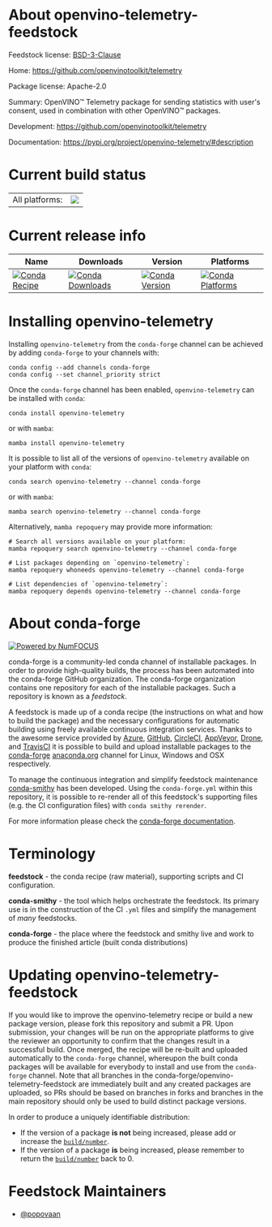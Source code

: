 About openvino-telemetry-feedstock
==================================

Feedstock license: [BSD-3-Clause](https://github.com/conda-forge/openvino-telemetry-feedstock/blob/main/LICENSE.txt)

Home: https://github.com/openvinotoolkit/telemetry

Package license: Apache-2.0

Summary: OpenVINO™ Telemetry package for sending statistics with user's consent, used in combination with other OpenVINO™ packages.

Development: https://github.com/openvinotoolkit/telemetry

Documentation: https://pypi.org/project/openvino-telemetry/#description

Current build status
====================


<table><tr><td>All platforms:</td>
    <td>
      <a href="https://dev.azure.com/conda-forge/feedstock-builds/_build/latest?definitionId=20042&branchName=main">
        <img src="https://dev.azure.com/conda-forge/feedstock-builds/_apis/build/status/openvino-telemetry-feedstock?branchName=main">
      </a>
    </td>
  </tr>
</table>

Current release info
====================

| Name | Downloads | Version | Platforms |
| --- | --- | --- | --- |
| [![Conda Recipe](https://img.shields.io/badge/recipe-openvino--telemetry-green.svg)](https://anaconda.org/conda-forge/openvino-telemetry) | [![Conda Downloads](https://img.shields.io/conda/dn/conda-forge/openvino-telemetry.svg)](https://anaconda.org/conda-forge/openvino-telemetry) | [![Conda Version](https://img.shields.io/conda/vn/conda-forge/openvino-telemetry.svg)](https://anaconda.org/conda-forge/openvino-telemetry) | [![Conda Platforms](https://img.shields.io/conda/pn/conda-forge/openvino-telemetry.svg)](https://anaconda.org/conda-forge/openvino-telemetry) |

Installing openvino-telemetry
=============================

Installing `openvino-telemetry` from the `conda-forge` channel can be achieved by adding `conda-forge` to your channels with:

```
conda config --add channels conda-forge
conda config --set channel_priority strict
```

Once the `conda-forge` channel has been enabled, `openvino-telemetry` can be installed with `conda`:

```
conda install openvino-telemetry
```

or with `mamba`:

```
mamba install openvino-telemetry
```

It is possible to list all of the versions of `openvino-telemetry` available on your platform with `conda`:

```
conda search openvino-telemetry --channel conda-forge
```

or with `mamba`:

```
mamba search openvino-telemetry --channel conda-forge
```

Alternatively, `mamba repoquery` may provide more information:

```
# Search all versions available on your platform:
mamba repoquery search openvino-telemetry --channel conda-forge

# List packages depending on `openvino-telemetry`:
mamba repoquery whoneeds openvino-telemetry --channel conda-forge

# List dependencies of `openvino-telemetry`:
mamba repoquery depends openvino-telemetry --channel conda-forge
```


About conda-forge
=================

[![Powered by
NumFOCUS](https://img.shields.io/badge/powered%20by-NumFOCUS-orange.svg?style=flat&colorA=E1523D&colorB=007D8A)](https://numfocus.org)

conda-forge is a community-led conda channel of installable packages.
In order to provide high-quality builds, the process has been automated into the
conda-forge GitHub organization. The conda-forge organization contains one repository
for each of the installable packages. Such a repository is known as a *feedstock*.

A feedstock is made up of a conda recipe (the instructions on what and how to build
the package) and the necessary configurations for automatic building using freely
available continuous integration services. Thanks to the awesome service provided by
[Azure](https://azure.microsoft.com/en-us/services/devops/), [GitHub](https://github.com/),
[CircleCI](https://circleci.com/), [AppVeyor](https://www.appveyor.com/),
[Drone](https://cloud.drone.io/welcome), and [TravisCI](https://travis-ci.com/)
it is possible to build and upload installable packages to the
[conda-forge](https://anaconda.org/conda-forge) [anaconda.org](https://anaconda.org/)
channel for Linux, Windows and OSX respectively.

To manage the continuous integration and simplify feedstock maintenance
[conda-smithy](https://github.com/conda-forge/conda-smithy) has been developed.
Using the ``conda-forge.yml`` within this repository, it is possible to re-render all of
this feedstock's supporting files (e.g. the CI configuration files) with ``conda smithy rerender``.

For more information please check the [conda-forge documentation](https://conda-forge.org/docs/).

Terminology
===========

**feedstock** - the conda recipe (raw material), supporting scripts and CI configuration.

**conda-smithy** - the tool which helps orchestrate the feedstock.
                   Its primary use is in the construction of the CI ``.yml`` files
                   and simplify the management of *many* feedstocks.

**conda-forge** - the place where the feedstock and smithy live and work to
                  produce the finished article (built conda distributions)


Updating openvino-telemetry-feedstock
=====================================

If you would like to improve the openvino-telemetry recipe or build a new
package version, please fork this repository and submit a PR. Upon submission,
your changes will be run on the appropriate platforms to give the reviewer an
opportunity to confirm that the changes result in a successful build. Once
merged, the recipe will be re-built and uploaded automatically to the
`conda-forge` channel, whereupon the built conda packages will be available for
everybody to install and use from the `conda-forge` channel.
Note that all branches in the conda-forge/openvino-telemetry-feedstock are
immediately built and any created packages are uploaded, so PRs should be based
on branches in forks and branches in the main repository should only be used to
build distinct package versions.

In order to produce a uniquely identifiable distribution:
 * If the version of a package **is not** being increased, please add or increase
   the [``build/number``](https://docs.conda.io/projects/conda-build/en/latest/resources/define-metadata.html#build-number-and-string).
 * If the version of a package **is** being increased, please remember to return
   the [``build/number``](https://docs.conda.io/projects/conda-build/en/latest/resources/define-metadata.html#build-number-and-string)
   back to 0.

Feedstock Maintainers
=====================

* [@popovaan](https://github.com/popovaan/)

